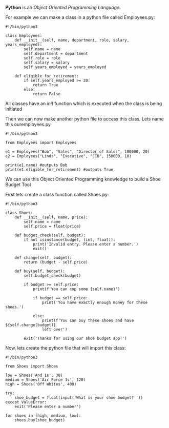 **Python** is an *Object Oriented Programming Language*.

For example we can make a class in a python file called Employees.py:

```
#!/bin/python3

class Employees:
	def __init__(self, name, department, role, salary, years_employed):
		self.name = name
		self.department = department
		self.role = role
		self.salary = salary
		self.years_employed = years_employed

	def eligible_for_retirement:
		if self.years_employed >= 20:
			return True
		else:
			return False
```

All classes have an *init* function which is executed when the class is being initiated 

Then we can now make another python file to access this class. Lets name this ouremployees.py

```
#!/bin/python3

from Employees import Employees

e1 = Employees("Bob", "Sales", "Director of Sales", 100000, 20)
e2 = Employees("Linda", "Executive", "CIO", 150000, 10)

print(e1.name) #outputs Bob
print(e1.eligible_for_retirement) #outputs True
```

We can use this Object Oriented Programming knowledge to build a Shoe Budget Tool

First lets create a class function called Shoes.py:

```
#!/bin/python3

class Shoes: 
	def __init__(self, name, price): 
		self.name = name 
		self.price = float(price) 
		
	def budget_check(self, budget): 
		if not isinstance(budget, (int, float)): 
			print('Invalid entry. Please enter a number.') 
			exit() 
			
	def change(self, budget): 
		return (budget - self.price) 
		
	def buy(self, budget): 
		self.budget_check(budget) 
		
		if budget >= self.price: 
			print(f'You can cop some {self.name}') 
			
			if budget == self.price: 
				print('You have exactly enough money for these shoes.') 
				
			else: 
				print(f'You can buy these shoes and have ${self.change(budget)}  
				left over') 
				
		exit('Thanks for using our shoe budget app!')
```

Now, lets create the python file that will import this class:

```
#!/bin/python3

from Shoes import Shoes 

low = Shoes('And 1s', 30) 
medium = Shoes('Air Force 1s', 120) 
high = Shoes('Off Whites', 400) 

try: 
	shoe_budget = float(input('What is your shoe budget? ')) 
except ValueError: 
	exit('Please enter a number') 

for shoes in [high, medium, low]: 
	shoes.buy(shoe_budget)
```
